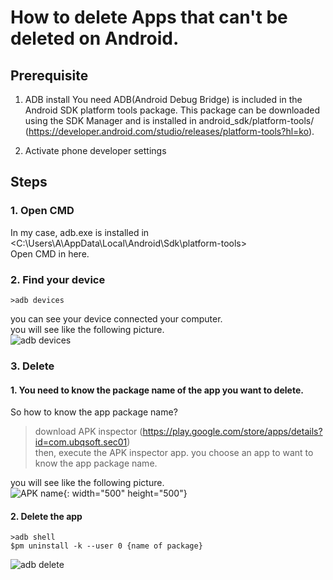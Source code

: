 # How to delete Apps that can't be deleted on Android.

## Prerequisite
1. ADB install
You need ADB(Android Debug Bridge) is included in the Android SDK platform tools package. This package can be downloaded using the SDK Manager and is installed in android_sdk/platform-tools/ (<https://developer.android.com/studio/releases/platform-tools?hl=ko>).  

2. Activate phone developer settings

## Steps
### 1. Open CMD
In my case, adb.exe is installed in <C:\Users\A\AppData\Local\Android\Sdk\platform-tools>  
Open CMD in here.

### 2. Find your device
```>adb devices```  

you can see your device connected your computer.  
you will see like the following picture.  
![adb devices](https://user-images.githubusercontent.com/34882947/75626690-f5b71200-5c0c-11ea-9e33-7a397aacc4df.JPG)

### 3. Delete
#### 1. You need to know the package name of the app you want to delete.
So how to know the app package name?
> download APK inspector (<https://play.google.com/store/apps/details?id=com.ubqsoft.sec01>)  
> then, execute the APK inspector app. you choose an app to want to know the app package name.  

you will see like the following picture.  
![APK name](https://user-images.githubusercontent.com/34882947/75626713-43337f00-5c0d-11ea-8280-fa1c17a3605d.JPG){: width="500" height="500"}

#### 2. Delete the app
```
>adb shell
$pm uninstall -k --user 0 {name of package}
```
![adb delete](https://user-images.githubusercontent.com/34882947/75626796-f308ec80-5c0d-11ea-9026-76acc00302ca.JPG)